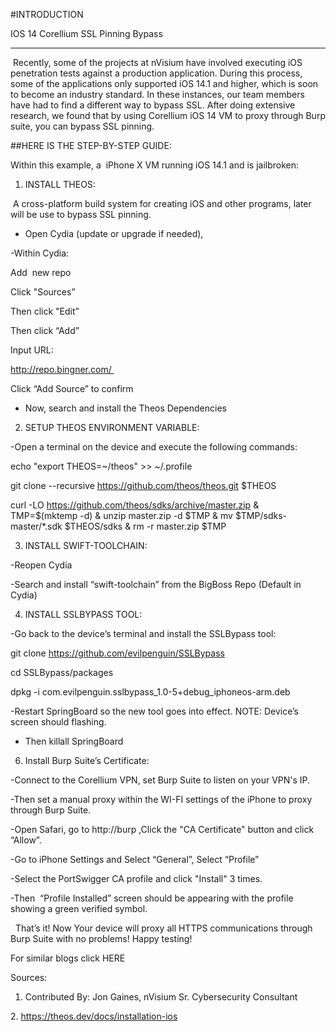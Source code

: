 
#INTRODUCTION

IOS 14 Corellium SSL Pinning Bypass

-----------------------------------------------

 Recently, some of the projects at nVisium have involved executing iOS penetration tests against a production application. 
During this process, some of the applications only supported iOS 14.1 and higher, which is soon to become an industry standard. 
In these instances, our team members have had to find a different way to bypass SSL. After doing extensive research, we found 
that by using Corellium iOS 14 VM to proxy through Burp suite, you can bypass SSL pinning. 


##HERE IS THE STEP-BY-STEP GUIDE:


Within this example, a  iPhone X VM running iOS 14.1 and is jailbroken: 


1. INSTALL THEOS:  

 A cross-platform build system for creating iOS and other programs, later will be use to bypass SSL pinning.

- Open Cydia (update or upgrade if needed), 


-Within Cydia:

Add  new repo

Click "Sources”

Then click "Edit”

Then click “Add” 

Input URL:

http://repo.bingner.com/ 

Click “Add Source” to confirm



- Now, search and install the Theos Dependencies 








2. SETUP THEOS ENVIRONMENT VARIABLE: 

-Open a terminal on the device and execute the following commands:

echo "export THEOS=~/theos" >> ~/.profile





git clone --recursive https://github.com/theos/theos.git $THEOS





curl -LO https://github.com/theos/sdks/archive/master.zip & TMP=$(mktemp -d) & unzip master.zip -d $TMP & mv $TMP/sdks-master/*.sdk $THEOS/sdks & rm -r master.zip $TMP





3. INSTALL SWIFT-TOOLCHAIN:

-Reopen Cydia

-Search and install “swift-toolchain” from the BigBoss Repo (Default in Cydia)







4. INSTALL SSLBYPASS TOOL:

-Go back to the device’s terminal and install the SSLBypass tool: 



git clone https://github.com/evilpenguin/SSLBypass





cd SSLBypass/packages







dpkg -i com.evilpenguin.sslbypass_1.0-5+debug_iphoneos-arm.deb





-Restart SpringBoard so the new tool goes into effect. NOTE: Device’s screen should flashing. 

- Then killall SpringBoard





6. Install Burp Suite’s Certificate:

-Connect to the Corellium VPN, set Burp Suite to listen on your VPN's IP.



-Then set a manual proxy within the WI-FI settings of the iPhone to proxy through Burp Suite.





-Open Safari, go to http://burp ,Click the "CA Certificate" button and click “Allow”. 



-Go to iPhone Settings and Select “General”, Select “Profile” 





-Select the PortSwigger CA profile and click "Install" 3 times.





-Then  “Profile Installed” screen should be appearing with the profile showing a green verified symbol. 





  That’s it! Now Your device will proxy all HTTPS communications through Burp Suite with no problems! Happy testing!

For similar blogs click HERE

Sources:   

1. Contributed By: Jon Gaines, nVisium Sr. Cybersecurity Consultant

2. https://theos.dev/docs/installation-ios

 
